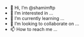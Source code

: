 - 👋 Hi, I’m @shamimftp
- 👀 I’m interested in ...
- 🌱 I’m currently learning ...
- 💞️ I’m looking to collaborate on ...
- 📫 How to reach me ...

<!---
shamimftp/shamimftp is a ✨ special ✨ repository because its `README.md` (this file) appears on your GitHub profile.
You can click the Preview link to take a look at your changes.
--->
